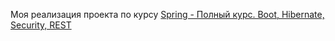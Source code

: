 Моя реализация проекта по курсу [Spring - Полный курс. Boot, Hibernate, Security, REST
](https://swiftbook.org/courses/438/show_promo/)
